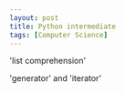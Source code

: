 ```yaml
---
layout: post
title: Python intermediate
tags: [Computer Science]
---
```


'list comprehension'

'generator' and 'iterator'
